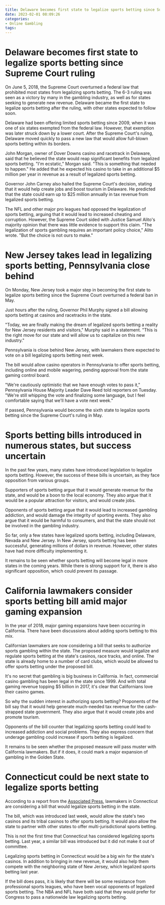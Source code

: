 ```yaml
---
title: Delaware becomes first state to legalize sports betting since Supreme Court ruling
date: 2023-02-01 08:09:26
categories:
- Online Gambling
tags:
---
```



#  Delaware becomes first state to legalize sports betting since Supreme Court ruling

On June 5, 2018, the Supreme Court overturned a federal law that prohibited most states from legalizing sports betting. The 6-3 ruling was seen as a victory by many in the gambling industry, as well as for states seeking to generate new revenue. Delaware became the first state to legalize sports betting after the ruling, with other states expected to follow soon.

Delaware had been offering limited sports betting since 2009, when it was one of six states exempted from the federal law. However, that exemption was later struck down by a lower court. After the Supreme Court's ruling, Delaware moved quickly to pass a new law that would allow full-blown sports betting within its borders.

John Morgan, owner of Dover Downs casino and racetrack in Delaware, said that he believed the state would reap significant benefits from legalized sports betting. "I'm ecstatic," Morgan said. "This is something that needed to happen." He added that he expected his casino to take in an additional $5 million per year in revenue as a result of legalized sports betting.

Governor John Carney also hailed the Supreme Court's decision, stating that it would help create jobs and boost tourism in Delaware. He predicted that the state could earn up to $25 million annually in tax revenue from legalized sports betting.

The NFL and other major pro leagues had opposed the legalization of sports betting, arguing that it would lead to increased cheating and corruption. However, the Supreme Court sided with Justice Samuel Alito's majority opinion that there was little evidence to support this claim. "The legalization of sports gambling requires an important policy choice," Alito wrote. "But the choice is not ours to make."

#  New Jersey takes lead in legalizing sports betting, Pennsylvania close behind

On Monday, New Jersey took a major step in becoming the first state to legalize sports betting since the Supreme Court overturned a federal ban in May.

Just hours after the ruling, Governor Phil Murphy signed a bill allowing sports betting at casinos and racetracks in the state.

"Today, we are finally making the dream of legalized sports betting a reality for New Jersey residents and visitors," Murphy said in a statement. "This is the right move for our state and will allow us to capitalize on this new industry."

Pennsylvania is close behind New Jersey, with lawmakers there expected to vote on a bill legalizing sports betting next week.

The bill would allow casino operators in Pennsylvania to offer sports betting, including online and mobile wagering, pending approval from the state gaming control board.

"We're cautiously optimistic that we have enough votes to pass it," Pennsylvania House Majority Leader Dave Reed told reporters on Tuesday. "We're still whipping the vote and finalizing some language, but I feel comfortable saying that we'll have a vote next week."

If passed, Pennsylvania would become the sixth state to legalize sports betting since the Supreme Court's ruling in May.

#  Sports betting bills introduced in numerous states, but success uncertain

In the past few years, many states have introduced legislation to legalize sports betting. However, the success of these bills is uncertain, as they face opposition from various groups.

Supporters of sports betting argue that it would generate revenue for the state, and would be a boon to the local economy. They also argue that it would be a popular attraction for visitors, and would create jobs.

Opponents of sports betting argue that it would lead to increased gambling addiction, and would damage the integrity of sporting events. They also argue that it would be harmful to consumers, and that the state should not be involved in the gambling industry.

So far, only a few states have legalized sports betting, including Delaware, Nevada and New Jersey. In New Jersey, sports betting has been successful, generating millions of dollars in revenue. However, other states have had more difficulty implementing it.

It remains to be seen whether sports betting will become legal in more states in the coming years. While there is strong support for it, there is also significant opposition, which could prevent its passage.

#  California lawmakers consider sports betting bill amid major gaming expansion

In the year of 2018, major gaming expansions have been occurring in California. There have been discussions about adding sports betting to this mix.

Californian lawmakers are now considering a bill that seeks to authorize sports gambling within the state. The proposed measure would legalize and regulate sports betting at the state's casinos, race tracks, and online. The state is already home to a number of card clubs, which would be allowed to offer sports betting under the proposed bill.

It's no secret that gambling is big business in California. In fact, commercial casino gambling has been legal in the state since 1999. And with total gaming revenue topping $5 billion in 2017, it's clear that Californians love their casino games.

So why the sudden interest in authorizing sports betting? Proponents of the bill say that it would help generate much-needed tax revenue for the cash-strapped state government. They also argue that it would create jobs and promote tourism.

Opponents of the bill counter that legalizing sports betting could lead to increased addiction and social problems. They also express concern that underage gambling could increase if sports betting is legalized.

It remains to be seen whether the proposed measure will pass muster with California lawmakers. But if it does, it could mark a major expansion of gambling in the Golden State.

#  Connecticut could be next state to legalize sports betting


According to a report from the <a href="https://www.cnn.com/2018/05/14/politics/connecticut-legalize-sports-betting/index.html">Associated Press</a>, lawmakers in Connecticut are considering a bill that would legalize sports betting in the state.

The bill, which was introduced last week, would allow the state's two casinos and its tribal casinos to offer sports betting. It would also allow the state to partner with other states to offer multi-jurisdictional sports betting.

This is not the first time that Connecticut has considered legalizing sports betting. Last year, a similar bill was introduced but it did not make it out of committee.

Legalizing sports betting in Connecticut would be a big win for the state's casinos. In addition to bringing in new revenue, it would also help them compete with the neighboring state of New Jersey, which legalized sports betting last year.

If the bill does pass, it is likely that there will be some resistance from professional sports leagues, who have been vocal opponents of legalized sports betting. The NBA and NFL have both said that they would prefer for Congress to pass a nationwide law legalizing sports betting.
